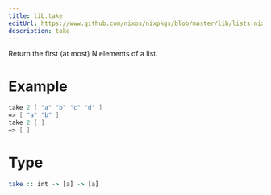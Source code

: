 ```yaml
---
title: lib.take
editUrl: https://www.github.com/nixos/nixpkgs/blob/master/lib/lists.nix#L842C5
description: take
---
```


Return the first (at most) N elements of a list.

# Example

```nix
take 2 [ "a" "b" "c" "d" ]
=> [ "a" "b" ]
take 2 [ ]
=> [ ]
```

# Type

```haskell
take :: int -> [a] -> [a]
```
